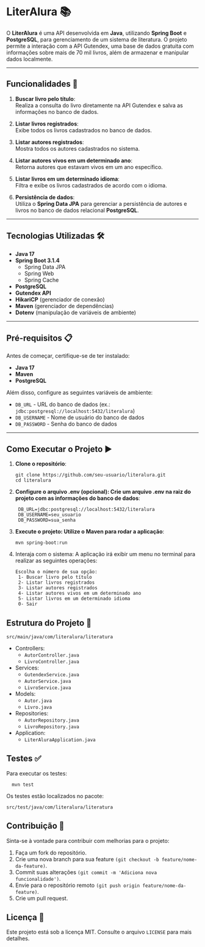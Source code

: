 # LiterAlura 📚

O **LiterAlura** é uma API desenvolvida em **Java**, utilizando **Spring Boot** e **PostgreSQL**, para gerenciamento de um sistema de literatura. O projeto permite a interação com a API Gutendex, uma base de dados gratuita com informações sobre mais de 70 mil livros, além de armazenar e manipular dados localmente.

---

## Funcionalidades 🚀

1. **Buscar livro pelo título**:  
   Realiza a consulta do livro diretamente na API Gutendex e salva as informações no banco de dados.
   
2. **Listar livros registrados**:  
   Exibe todos os livros cadastrados no banco de dados.

3. **Listar autores registrados**:  
   Mostra todos os autores cadastrados no sistema.

4. **Listar autores vivos em um determinado ano**:  
   Retorna autores que estavam vivos em um ano específico.

5. **Listar livros em um determinado idioma**:  
   Filtra e exibe os livros cadastrados de acordo com o idioma.

6. **Persistência de dados**:  
   Utiliza o **Spring Data JPA** para gerenciar a persistência de autores e livros no banco de dados relacional **PostgreSQL**.

---

## Tecnologias Utilizadas 🛠️

- **Java 17**
- **Spring Boot 3.1.4**
  - Spring Data JPA
  - Spring Web
  - Spring Cache
- **PostgreSQL**
- **Gutendex API**
- **HikariCP** (gerenciador de conexão)
- **Maven** (gerenciador de dependências)
- **Dotenv** (manipulação de variáveis de ambiente)

---

## Pré-requisitos 📋

Antes de começar, certifique-se de ter instalado:

- **Java 17**
- **Maven**
- **PostgreSQL**

Além disso, configure as seguintes variáveis de ambiente:

- `DB_URL` - URL do banco de dados (ex.: `jdbc:postgresql://localhost:5432/literalura`)
- `DB_USERNAME` - Nome de usuário do banco de dados
- `DB_PASSWORD` - Senha do banco de dados

---

## Como Executar o Projeto ▶️

1. **Clone o repositório**:
   
       git clone https://github.com/seu-usuario/literalura.git
       cd literalura

2. **Configure o arquivo .env (opcional): Crie um arquivo .env na raiz do projeto com as informações do banco de dados**:

        DB_URL=jdbc:postgresql://localhost:5432/literalura
        DB_USERNAME=seu_usuario
        DB_PASSWORD=sua_senha

3. **Execute o projeto: Utilize o Maven para rodar a aplicação**:

       mvn spring-boot:run
   
5. Interaja com o sistema: A aplicação irá exibir um menu no terminal para realizar as seguintes operações:

       Escolha o número de sua opção:
        1- Buscar livro pelo título
        2- Listar livros registrados
        3- Listar autores registrados
        4- Listar autores vivos em um determinado ano
        5- Listar livros em um determinado idioma
        0- Sair
## Estrutura do Projeto 📂

`src/main/java/com/literalura/literatura`
- Controllers:
  - `AutorController.java`
  - `LivroController.java`
- Services:
  - `GutendexService.java`
  - `AutorService.java`
  - `LivroService.java`
- Models:
  - `Autor.java`
  - `Livro.java`
- Repositories:
  - `AutorRepository.java`
  - `LivroRepository.java`
- Application:
  - `LiterAluraApplication.java`
   
## Testes ✅

Para executar os testes:

      mvn test
      
Os testes estão localizados no pacote:

    src/test/java/com/literalura/literatura

## Contribuição 🤝

Sinta-se à vontade para contribuir com melhorias para o projeto:

1. Faça um fork do repositório.
2. Crie uma nova branch para sua feature `(git checkout -b feature/nome-da-feature)`.
3. Commit suas alterações `(git commit -m 'Adiciona nova funcionalidade')`.
4. Envie para o repositório remoto `(git push origin feature/nome-da-feature)`.
5. Crie um pull request.

## Licença 📄

Este projeto está sob a licença MIT. Consulte o arquivo `LICENSE` para mais detalhes.
